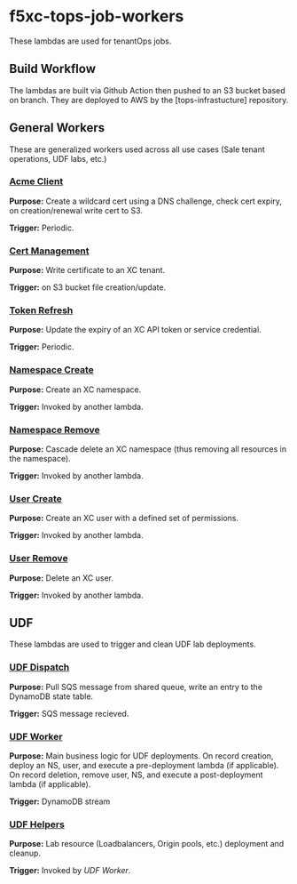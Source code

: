 # f5xc-tops-job-workers
These lambdas are used for tenantOps jobs.

## Build Workflow
The lambdas are built via Github Action then pushed to an S3 bucket based on branch.
They are deployed to AWS by the [tops-infrastucture] repository.

## General Workers
These are generalized workers used across all use cases (Sale tenant operations, UDF labs, etc.)

### [Acme Client](./acme_client/)
**Purpose:** Create a wildcard cert using a DNS challenge, check cert expiry, on creation/renewal write cert to S3.

**Trigger:** Periodic.

### [Cert Management](./cert_mgmt/)
**Purpose:** Write certificate to an XC tenant.

**Trigger:** on S3 bucket file creation/update.

### [Token Refresh](./token_refresh/)
**Purpose:** Update the expiry of an XC API token or service credential.

**Trigger:** Periodic.

### [Namespace Create](./ns_create)
**Purpose:** Create an XC namespace.

**Trigger:** Invoked by another lambda.

### [Namespace Remove](./ns_remove)
**Purpose:** Cascade delete an XC namespace (thus removing all resources in the namespace).

**Trigger:** Invoked by another lambda.

### [User Create](./user_create/)
**Purpose:** Create an XC user with a defined set of permissions.

**Trigger:** Invoked by another lambda.

### [User Remove](./user_remove/)
**Purpose:** Delete an XC user. 

**Trigger:** Invoked by another lambda.

## UDF
These lambdas are used to trigger and clean UDF lab deployments.

### [UDF Dispatch](./udf_dispatch/)
**Purpose:** Pull SQS message from shared queue, write an entry to the DynamoDB state table.

**Trigger:** SQS message recieved.

### [UDF Worker](./udf_worker/)
**Purpose:** Main business logic for UDF deployments. On record creation, deploy an NS, user, and execute a pre-deployment lambda (if applicable). On record deletion, remove user, NS, and execute a post-deployment lambda (if applicable).

**Trigger:** DynamoDB stream

### [UDF Helpers](./udf_helpers/)
**Purpose:** Lab resource (Loadbalancers, Origin pools, etc.) deployment and cleanup.

**Trigger:** Invoked by *UDF Worker*.




